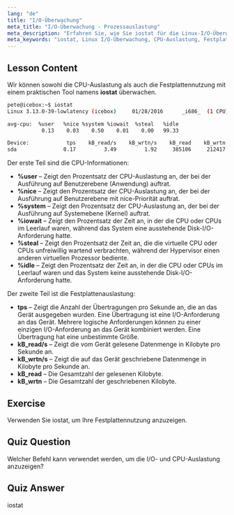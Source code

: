 ```yaml
---
lang: "de"
title: "I/O-Überwachung"
meta_title: "I/O-Überwachung - Prozessauslastung"
meta_description: "Erfahren Sie, wie Sie iostat für die Linux-I/O-Überwachung verwenden. Verstehen Sie CPU- und Festplattennutzungsmetriken mit diesem wichtigen Befehl. Verbessern Sie die Systemleistung!"
meta_keywords: "iostat, Linux I/O-Überwachung, CPU-Auslastung, Festplattennutzung, Linux-Befehle, Anfänger, Tutorial, Anleitung"
---
```


## Lesson Content

Wir können sowohl die CPU-Auslastung als auch die Festplattennutzung mit einem praktischen Tool namens **iostat** überwachen.

```bash
pete@icebox:~$ iostat
Linux 3.13.0-39-lowlatency (icebox)     01/28/2016      _i686_  (1 CPU)

avg-cpu:  %user   %nice %system %iowait  %steal   %idle
           0.13    0.03    0.50    0.01    0.00   99.33

Device:            tps    kB_read/s    kB_wrtn/s    kB_read    kB_wrtn
sda               0.17         3.49         1.92     385106     212417
```

Der erste Teil sind die CPU-Informationen:

- **%user** – Zeigt den Prozentsatz der CPU-Auslastung an, der bei der Ausführung auf Benutzerebene (Anwendung) auftrat.
- **%nice** – Zeigt den Prozentsatz der CPU-Auslastung an, der bei der Ausführung auf Benutzerebene mit nice-Priorität auftrat.
- **%system** – Zeigt den Prozentsatz der CPU-Auslastung an, der bei der Ausführung auf Systemebene (Kernel) auftrat.
- **%iowait** – Zeigt den Prozentsatz der Zeit an, in der die CPU oder CPUs im Leerlauf waren, während das System eine ausstehende Disk-I/O-Anforderung hatte.
- **%steal** – Zeigt den Prozentsatz der Zeit an, die die virtuelle CPU oder CPUs unfreiwillig wartend verbrachten, während der Hypervisor einen anderen virtuellen Prozessor bediente.
- **%idle** – Zeigt den Prozentsatz der Zeit an, in der die CPU oder CPUs im Leerlauf waren und das System keine ausstehende Disk-I/O-Anforderung hatte.

Der zweite Teil ist die Festplattenauslastung:

- **tps** – Zeigt die Anzahl der Übertragungen pro Sekunde an, die an das Gerät ausgegeben wurden. Eine Übertragung ist eine I/O-Anforderung an das Gerät. Mehrere logische Anforderungen können zu einer einzigen I/O-Anforderung an das Gerät kombiniert werden. Eine Übertragung hat eine unbestimmte Größe.
- **kB_read/s** – Zeigt die vom Gerät gelesene Datenmenge in Kilobyte pro Sekunde an.
- **kB_wrtn/s** – Zeigt die auf das Gerät geschriebene Datenmenge in Kilobyte pro Sekunde an.
- **kB_read** – Die Gesamtzahl der gelesenen Kilobyte.
- **kB_wrtn** – Die Gesamtzahl der geschriebenen Kilobyte.

## Exercise

Verwenden Sie iostat, um Ihre Festplattennutzung anzuzeigen.

## Quiz Question

Welcher Befehl kann verwendet werden, um die I/O- und CPU-Auslastung anzuzeigen?

## Quiz Answer

iostat
